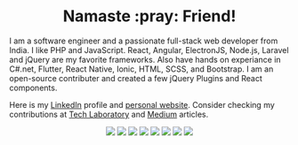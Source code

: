 <p>
  <h1 align="center"><b>Namaste :pray: Friend!</b></h1>
</p>

I am a software engineer and a passionate full-stack web developer from India. I like PHP and JavaScript. React, Angular, ElectronJS, Node.js, Laravel and jQuery are my favorite frameworks. Also have hands on experiance in C#.net, Flutter, React Native, Ionic, HTML, SCSS, and Bootstrap. I am an open-source contributer and created a few jQuery Plugins and React components.

Here is my [LinkedIn](https://www.linkedin.com/in/dipuraj) profile and [personal website](http://dipu.me/). Consider checking my contributions at [Tech Laboratory](http://techlaboratory.net/) and [Medium](https://medium.com/@dipuraj) articles.

<p align="center"> 
  <a title="LinkedIn" href="https://www.linkedin.com/in/dipuraj" class="social-link" target="_blank">
          <img src="https://img.shields.io/badge/--0D1117?style=for-the-badge&logo=linkedin&logoColor="></a></a>
  <a title="Medium" href="https://medium.com/@dipuraj" class="social-link" target="_blank">
          <img src="https://img.shields.io/badge/--0D1117?style=for-the-badge&logo=medium&logoColor="></a>
  <a title="Github" href="https://github.com/techlab" class="social-link" target="_blank">
          <img src="https://img.shields.io/badge/--0D1117?style=for-the-badge&logo=github&logoColor="></a>
  <a title="Stackoverflow" href="http://stackoverflow.com/users/1112197/dipu-raj" class="social-link social-stackoverflow" target="_blank">
          <img src="https://img.shields.io/badge/--0D1117?style=for-the-badge&logo=stackoverflow&logoColor="></a>
  <a title="Facebook" href="http://fb.me/dipumedayil" class="social-link" target="_blank">
          <img src="https://img.shields.io/badge/--0D1117?style=for-the-badge&logo=facebook&logoColor="></a>
  <a title="Instagram" href="http://instagr.am/dipumedayil" class="social-link" target="_blank">
          <img src="https://img.shields.io/badge/--0D1117?style=for-the-badge&logo=instagram&logoColor="></a>
  <a title="Slack" href="https://dipuraj.slack.com/" class="social-link" target="_blank">
          <img src="https://img.shields.io/badge/--0D1117?style=for-the-badge&logo=slack&logoColor="></a>
  <a title="Npm" href="https://www.npmjs.com/~dipuraj" class="social-link" target="_blank">
          <img src="https://img.shields.io/badge/--0D1117?style=for-the-badge&logo=npm&logoColor=5bc0de"></a>
</p>

<!--
**techlab/techlab** is a ✨ _special_ ✨ repository because its `README.md` (this file) appears on your GitHub profile.

Here are some ideas to get you started:

- 🔭 I’m currently working on ...
- 🌱 I’m currently learning ...
- 👯 I’m looking to collaborate on ...
- 🤔 I’m looking for help with ...
- 💬 Ask me about ...
- 📫 How to reach me: ...
- 😄 Pronouns: ...
- ⚡ Fun fact: ...
-->
